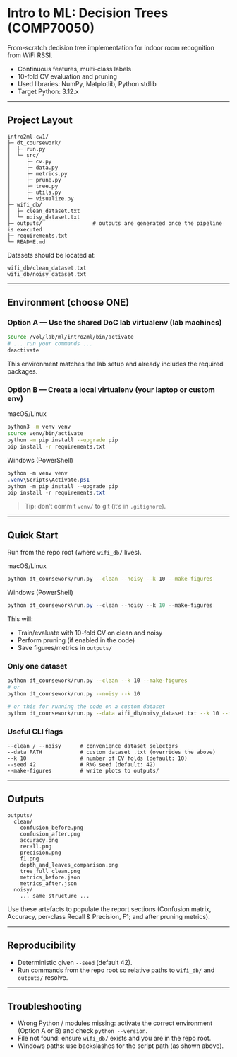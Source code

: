 # Intro to ML: Decision Trees (COMP70050)

From-scratch decision tree implementation for indoor room recognition from WiFi RSSI.

- Continuous features, multi-class labels
- 10-fold CV evaluation and pruning
- Used libraries: NumPy, Matplotlib, Python stdlib
- Target Python: 3.12.x

---

## Project Layout

```
intro2ml-cw1/
├─ dt_coursework/
│  ├─ run.py
│  └─ src/
│     ├─ cv.py
│     ├─ data.py
│     ├─ metrics.py
│     ├─ prune.py
│     ├─ tree.py
│     ├─ utils.py
│     └─ visualize.py
├─ wifi_db/
│  ├─ clean_dataset.txt
│  └─ noisy_dataset.txt
├─ outputs/                # outputs are generated once the pipeline is executed
├─ requirements.txt
└─ README.md
```

Datasets should be located at:

```
wifi_db/clean_dataset.txt
wifi_db/noisy_dataset.txt
```

---

## Environment (choose ONE)

### Option A — Use the shared DoC lab virtualenv (lab machines)

```bash
source /vol/lab/ml/intro2ml/bin/activate
# ... run your commands ...
deactivate
```

This environment matches the lab setup and already includes the required packages.

### Option B — Create a local virtualenv (your laptop or custom env)

macOS/Linux

```bash
python3 -m venv venv
source venv/bin/activate
python -m pip install --upgrade pip
pip install -r requirements.txt
```

Windows (PowerShell)

```powershell
python -m venv venv
.venv\Scripts\Activate.ps1
python -m pip install --upgrade pip
pip install -r requirements.txt
```

> Tip: don’t commit `venv/` to git (it’s in `.gitignore`).

---

## Quick Start

Run from the repo root (where `wifi_db/` lives).

macOS/Linux

```bash
python dt_coursework/run.py --clean --noisy --k 10 --make-figures
```

Windows (PowerShell)

```powershell
python dt_coursework\run.py --clean --noisy --k 10 --make-figures
```

This will:

- Train/evaluate with 10-fold CV on clean and noisy
- Perform pruning (if enabled in the code)
- Save figures/metrics in `outputs/`

### Only one dataset

```bash
python dt_coursework/run.py --clean --k 10 --make-figures
# or
python dt_coursework/run.py --noisy --k 10

# or this for running the code on a custom dataset
python dt_coursework/run.py --data wifi_db/noisy_dataset.txt --k 10 --make-figures
```

### Useful CLI flags

```
--clean / --noisy      # convenience dataset selectors
--data PATH            # custom dataset .txt (overrides the above)
--k 10                 # number of CV folds (default: 10)
--seed 42              # RNG seed (default: 42)
--make-figures         # write plots to outputs/
```

---

## Outputs

```
outputs/
  clean/
    confusion_before.png
    confusion_after.png
    accuracy.png
    recall.png
    precision.png
    f1.png
    depth_and_leaves_comparison.png
    tree_full_clean.png
    metrics_before.json
    metrics_after.json
  noisy/
    ... same structure ...
```

Use these artefacts to populate the report sections (Confusion matrix, Accuracy, per-class Recall & Precision, F1; and after pruning metrics).

---

## Reproducibility

- Deterministic given `--seed` (default 42).
- Run commands from the repo root so relative paths to `wifi_db/` and `outputs/` resolve.

---

## Troubleshooting

- Wrong Python / modules missing: activate the correct environment (Option A or B) and check `python --version`.
- File not found: ensure `wifi_db/` exists and you are in the repo root.
- Windows paths: use backslashes for the script path (as shown above).
